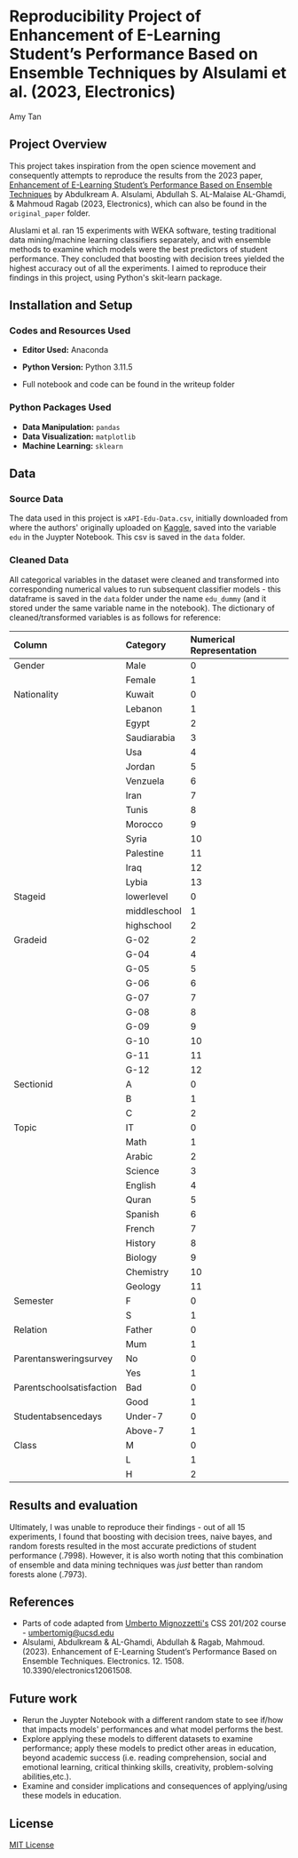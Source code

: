 # Reproducibility Project of Enhancement of E-Learning Student’s Performance Based on Ensemble Techniques by Alsulami et al. (2023, Electronics)
Amy Tan

## Project Overview

This project takes inspiration from the open science movement and consequently attempts to reproduce the results from the 2023 paper, [Enhancement of E-Learning Student’s Performance Based on Ensemble Techniques](https://www.researchgate.net/publication/369489648_Enhancement_of_E-Learning_Student's_Performance_Based_on_Ensemble_Techniques) by Abdulkream A. Alsulami, Abdullah S. AL-Malaise AL-Ghamdi, & Mahmoud Ragab (2023, Electronics), which can also be found in the `original_paper` folder.

Aluslami et al. ran 15 experiments with WEKA software, testing traditional data mining/machine learning classifiers separately, and with ensemble methods to examine which models were the best predictors of student performance. They concluded that boosting with decision trees yielded the highest accuracy out of all the experiments. I aimed to reproduce their findings in this project, using Python's skit-learn package.


## Installation and Setup
### Codes and Resources Used

- **Editor Used:**  Anaconda
- **Python Version:** Python 3.11.5

- Full notebook and code can be found in the writeup folder

### Python Packages Used

- **Data Manipulation:** `pandas`
- **Data Visualization:** `matplotlib`
- **Machine Learning:** `sklearn`
  
## Data
### Source Data
The data used in this project is `xAPI-Edu-Data.csv`, initially downloaded from where the authors' originally uploaded on [Kaggle](https://www.kaggle.com/datasets/aljarah/xAPI-Edu-Data), saved into the variable `edu` in the Juypter Notebook. This csv is saved in the `data` folder.

### Cleaned Data
All categorical variables in the dataset were cleaned and transformed into corresponding numerical values to run subsequent classifier models - this dataframe is saved in the `data` folder under the name `edu_dummy` (and it stored under the same variable name in the notebook). The dictionary of cleaned/transformed variables is as follows for reference:


| **Column**               | **Category** | **Numerical Representation** |
|:-------------------------|:-------------|:-----------------------------|
| Gender                   | Male         | 0                            |
|                          | Female       | 1                            |
| Nationality              | Kuwait       | 0                            |
|                          | Lebanon      | 1                            |
|                          | Egypt        | 2                            |
|                          | Saudiarabia  | 3                            |
|                          | Usa          | 4                            |
|                          | Jordan       | 5                            |
|                          | Venzuela     | 6                            |
|                          | Iran         | 7                            |
|                          | Tunis        | 8                            |
|                          | Morocco      | 9                            |
|                          | Syria        | 10                           |
|                          | Palestine    | 11                           |
|                          | Iraq         | 12                           |
|                          | Lybia        | 13                           |
| Stageid                  | lowerlevel   | 0                            |
|                          | middleschool | 1                            |
|                          | highschool   | 2                            |
| Gradeid                  | G-02         | 2                            |
|                          | G-04         | 4                            |
|                          | G-05         | 5                            |
|                          | G-06         | 6                            |
|                          | G-07         | 7                            |
|                          | G-08         | 8                            |
|                          | G-09         | 9                            |
|                          | G-10         | 10                           |
|                          | G-11         | 11                           |
|                          | G-12         | 12                           |
| Sectionid                | A            | 0                            |
|                          | B            | 1                            |
|                          | C            | 2                            |
| Topic                    | IT           | 0                            |
|                          | Math         | 1                            |
|                          | Arabic       | 2                            |
|                          | Science      | 3                            |
|                          | English      | 4                            |
|                          | Quran        | 5                            |
|                          | Spanish      | 6                            |
|                          | French       | 7                            |
|                          | History      | 8                            |
|                          | Biology      | 9                            |
|                          | Chemistry    | 10                           |
|                          | Geology      | 11                           |
| Semester                 | F            | 0                            |
|                          | S            | 1                            |
| Relation                 | Father       | 0                            |
|                          | Mum          | 1                            |
| Parentansweringsurvey    | No           | 0                            |
|                          | Yes          | 1                            |
| Parentschoolsatisfaction | Bad          | 0                            |
|                          | Good         | 1                            |
| Studentabsencedays       | Under-7      | 0                            |
|                          | Above-7      | 1                            |
| Class                    | M            | 0                            |
|                          | L            | 1                            |
|                          | H            | 2                            |

## Results and evaluation
Ultimately, I was unable to reproduce their findings - out of all 15 experiments, I found that boosting with decision trees, naive bayes, and random forests resulted in the most accurate predictions of student performance (.7998). However, it is also worth noting that this combination of ensemble and data mining techniques was *just* better than random forests alone (.7973).

## References
- Parts of code adapted from [Umberto Mignozzetti's](https://umbertomig.com/) CSS 201/202 course - umbertomig@ucsd.edu
- Alsulami, Abdulkream & AL-Ghamdi, Abdullah & Ragab, Mahmoud. (2023). Enhancement of E-Learning Student’s Performance Based on Ensemble Techniques. Electronics. 12. 1508. 10.3390/electronics12061508. 
  
## Future work
- Rerun the Juypter Notebook with a different random state to see if/how that impacts models' performances and what model performs the best.
- Explore applying these models to different datasets to examine performance; apply these models to predict other areas in education, beyond academic success (i.e. reading comprehension, social and emotional learning, critical thinking skills, creativity, problem-solving abilities,etc.).
- Examine and consider implications and consequences of applying/using these models in education.

## License
[MIT License](https://opensource.org/license/mit/)
